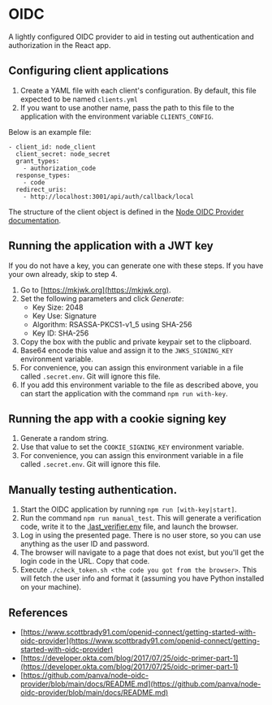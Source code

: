 # OIDC

A lightly configured OIDC provider to aid in testing out authentication and authorization in the React app.

## Configuring client applications

1. Create a YAML file with each client's configuration. By default, this file expected to be named `clients.yml`
2. If you want to use another name, pass the path to this file to the application with the environment variable `CLIENTS_CONFIG`.

Below is an example file:

```
- client_id: node_client
  client_secret: node_secret
  grant_types:
    - authorization_code
  response_types:
    - code
  redirect_uris:
    - http://localhost:3001/api/auth/callback/local
```

The structure of the client object is defined in 
the [Node OIDC Provider documentation](https://github.com/panva/node-oidc-provider/blob/main/docs/README.md#clients).

## Running the application with a JWT key

If you do not have a key, you can generate one with these steps. If you have your own already,
skip to step 4.

1. Go to [https://mkjwk.org](https://mkjwk.org).
2. Set the following parameters and click *Generate*:
   - Key Size: 2048
   - Key Use: Signature
   - Algorithm: RSASSA-PKCS1-v1_5 using SHA-256
   - Key ID: SHA-256
3. Copy the box with the public and private keypair set to the clipboard.
4. Base64 encode this value and assign it to the `JWKS_SIGNING_KEY` environment variable.
5. For convenience, you can assign this environment variable in a file called `.secret.env`. Git
   will ignore this file.
6. If you add this environment variable to the file as described above, you can start the application
   with the command `npm run with-key`.

## Running the app with a cookie signing key

1. Generate a random string.
2. Use that value to set the `COOKIE_SIGNING_KEY` environment variable.
3. For convenience, you can assign this environment variable in a file called `.secret.env`. Git
   will ignore this file.

## Manually testing authentication.

1. Start the OIDC application by running `npm run [with-key|start]`.
2. Run the command `npm run manual_test`. This will generate a verification code, write it to the [.last_verifier.env](./.last_verifier.env) file, and launch the browser.
3. Log in using the presented page. There is no user store, so you can use anything as the user ID and password.
4. The browser will navigate to a page that does not exist, but you'll get the login code in the URL. Copy that code.
5. Execute `./check_token.sh <the code you got from the browser>`. This will fetch the user info and format it (assuming you have Python installed on your machine).


## References

- [https://www.scottbrady91.com/openid-connect/getting-started-with-oidc-provider](https://www.scottbrady91.com/openid-connect/getting-started-with-oidc-provider)
- [https://developer.okta.com/blog/2017/07/25/oidc-primer-part-1](https://developer.okta.com/blog/2017/07/25/oidc-primer-part-1)
- [https://github.com/panva/node-oidc-provider/blob/main/docs/README.md](https://github.com/panva/node-oidc-provider/blob/main/docs/README.md)
